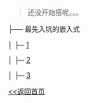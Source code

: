 > 还没开始搭呢。。。

├── 最先入坑的嵌入式

│ ├─ [1](/notes/01怎么也学不会的C语言/1.md)

│ ├─ [2](/notes/02怎么也学不会的C语言/2.md)

│ ├─ [3](/notes/03怎么也学不会的C语言/3.md)

[<<返回首页](/)
